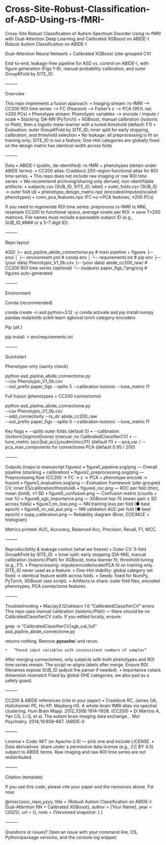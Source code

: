 # Cross-Site-Robust-Classification-of-ASD-Using-rs-fMRI-
Cross-Site Robust Classification of Autism Spectrum Disorder Using rs-fMRI with Dual-Attention Deep Learning and Calibrated XGBoost on ABIDE-I
Robust Autism Classification on ABIDE-I

Dual-Attention Neural Network + Calibrated XGBoost (site-grouped CV)

End-to-end, leakage-free pipeline for ASD vs. control on ABIDE-I, with figure generation (Figs 1–8), manual probability calibration, and outer GroupKFold by SITE_ID.

⸻

Overview

This repo implements a fusion approach:
	•	Imaging stream: rs-fMRI ⟶ CC200 ROI time series ⟶ FC (Pearson) ⟶ Fisher’s z ⟶ PCA (95% var, ≤200 PCs)
	•	Phenotype stream: Phenotypic variables ⟶ encode / impute / scale
	•	Stacking: DA-NN (PyTorch) + XGBoost, manual calibration (isotonic or Platt), then a logistic meta-learner with a tuned threshold (default: F1)
	•	Evaluation: outer GroupKFold by SITE_ID; inner split for early stopping, calibration, and threshold selection
	•	No leakage: all preprocessing is fit on training only; SITE_ID is not a feature; One-Hot categories are globally fixed so the design matrix has identical width across folds

⸻

Data
	•	ABIDE-I (public, de-identified): rs-fMRI + phenotypes (obtain under ABIDE terms).
	•	CC200 atlas: Craddock 200-region functional atlas for ROI time series.
	•	This repo does not include raw imaging or raw ROI time series.
	•	We recommend archiving/sharing only derived, non-identifiable artifacts:
	•	subjects.csv (SUB_ID, SITE_ID, label)
	•	outer_folds.csv (SUB_ID → outer fold id)
	•	phenotype_design_matrix.npz (encoded/imputed/scaled phenotypes)
	•	conn_pca_features.npz (FC→z→PCA features; ≤200 PCs)

If you need to regenerate ROI time series: preprocess rs-fMRI to MNI, resample CC200 to functional space, average voxels per ROI → save T×200 matrices. File names must include a parseable subject ID (e.g., SUB_ID_#### or a 5–7 digit ID).

⸻

Repo layout

ASD/
├─ asd_pipline_abide_connectome.py      # main pipeline + figures
├─ env/
│  ├─ environment.yml                   # conda env
│  └─ requirements.txt                  # pip env
├─ (your data) Phenotypic_V1_0b.csv
├─ (your data) abide_cc200_raw/         # CC200 ROI time series (optional)
└─ (outputs) paper_figs_*.png/svg       # figures auto-generated


⸻

Environment

Conda (recommended)

conda create -n asd python=3.12 -y
conda activate asd
pip install numpy pandas matplotlib scikit-learn xgboost torch category-encoders

Pip (alt.)

pip install -r env/requirements.txt


⸻

Quickstart

Phenotype-only (sanity check)

python asd_pipline_abide_connectome.py \
  --csv Phenotypic_V1_0b.csv \
  --out_prefix paper_figs --splits 5 --calibration isotonic --tune_metric f1

Full fusion (phenotypes + CC200 connectome)

python asd_pipline_abide_connectome.py \
  --csv Phenotypic_V1_0b.csv \
  --add_connectivity --ts_dir abide_cc200_raw \
  --out_prefix paper_figs --splits 5 --calibration isotonic --tune_metric f1

Key flags
	•	--splits outer folds (default 5)
	•	--calibration {isotonic|sigmoid|none} (manual; no CalibratedClassifierCV)
	•	--tune_metric {acc|bal_acc|youden|mcc|f1} (default f1)
	•	--pca_var / --pca_max_components for connectome PCA (default 0.95 / 200)

⸻

Outputs (maps to manuscript figures)
	•	figure1_pipeline.svg/png — Overall pipeline (stacking + calibration)
	•	figure2_preprocessing.svg/png — Preprocessing flow (CC200 → FC → z → PCA + phenotype encode → fusion)
	•	figure3_evaluation.svg/png — Evaluation framework (site-grouped CV; inner ES/calibration/threshold)
	•	figure4_roc.png — ROC per fold (thin), mean (bold), ±1 SD
	•	figure5_confusion.png — Confusion matrix (counts + row %)
	•	figure6_xgb_importance.png — XGBoost top-15 (mean gain ± SD across folds)
	•	figure7_nn_loss.png — NN training loss per fold (● best epoch)
	•	figure8_nn_val_auc.png — NN validation AUC per fold (● best epoch)
	•	supp_calibration.png — Reliability diagram (Brier, ECE/MCE + histogram)

Metrics printed: AUC, Accuracy, Balanced Acc, Precision, Recall, F1, MCC.

⸻

Reproducibility & leakage control (what we freeze)
	•	Outer CV: 5-fold GroupKFold by SITE_ID.
	•	Inner split: early stopping (DA-NN), manual calibration (isotonic/Platt) for XGBoost, meta-learner fit, threshold tuning (e.g., F1).
	•	Preprocessing: impute/encode/scale/PCA fit on training only. SITE_ID never used as a feature.
	•	One-Hot stability: global category set fixed → identical feature width across folds.
	•	Seeds: fixed for NumPy, PyTorch, XGBoost (see script).
	•	Artifacts to share: outer fold files, encoded phenotypes, PCA connectome features.

⸻

Troubleshooting
	•	Mac/py3.12/sklearn 1.6 “CalibratedClassifierCV” errors
This repo uses manual calibration (isotonic/Platt) — there should be no CalibratedClassifierCV calls.
If you edited locally, ensure:

grep -n "CalibratedClassifierCV\|xgb_cal_full" asd_pipline_abide_connectome.py

returns nothing. Remove __pycache__/ and rerun.

	•	“Found input variables with inconsistent numbers of samples”
After merging connectomes, only subjects with both phenotypes and ROI time series remain. The script re-aligns labels after merge. Ensure ROI filenames expose SUB_ID (adjust the parser if needed).
	•	Importance vstack dimension mismatch
Fixed by global OHE categories; we also pad as a safety guard.

⸻

CC200 & ABIDE references (cite in your paper)
	•	Craddock RC, James GA, Holtzheimer PE, Hu XP, Mayberg HS. A whole-brain fMRI atlas via spectral clustering. Hum Brain Mapp. 2012;33(8):1914–1928. (CC200)
	•	Di Martino A, Yan CG, Li Q, et al. The autism brain imaging data exchange… Mol Psychiatry. 2014;19:659–667. (ABIDE-I)

⸻

License
	•	Code: MIT (or Apache-2.0) — pick one and include LICENSE.
	•	Data derivatives: share under a permissive data license (e.g., CC BY 4.0) subject to ABIDE terms. Raw imaging and raw ROI time series are not redistributed.

⸻

Citation (template)

If you use this code, please cite your paper and the resources above. For now:

@misc{your_repo_yyyy,
  title  = {Robust Autism Classification on ABIDE-I: Dual-Attention NN + Calibrated XGBoost},
  author = {Your Name},
  year   = {2025},
  url    = {<repo URL>},
  note   = {Versioned snapshot: <DOI or tag>}
}


⸻

Questions or issues? Open an issue with your command line, OS, Python/package versions, and the console log snippet.
